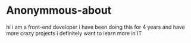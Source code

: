 # Anonymmous-about
hi i am a front-end developer i have been doing this for 4 years and have more crazy projects i definitely want to learn more in IT
